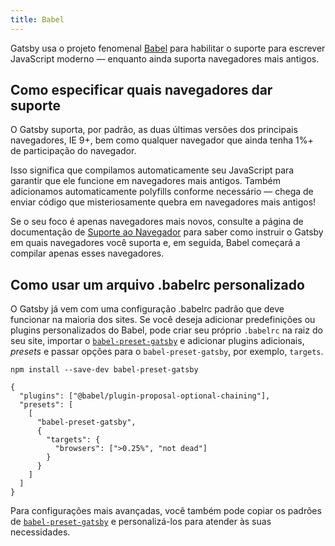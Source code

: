 ```yaml
---
title: Babel
---
```


Gatsby usa o projeto fenomenal [Babel](https://babeljs.io/) para habilitar o suporte para escrever JavaScript moderno — enquanto ainda suporta navegadores mais antigos.

## Como especificar quais navegadores dar suporte

O Gatsby suporta, por padrão, as duas últimas versões dos principais navegadores, IE 9+, bem como qualquer navegador que ainda tenha 1%+ de participação do navegador.

Isso significa que compilamos automaticamente seu JavaScript para garantir que ele funcione em navegadores mais antigos. Também adicionamos automaticamente polyfills conforme necessário — chega de enviar código que misteriosamente quebra em navegadores mais antigos!

Se o seu foco é apenas navegadores mais novos, consulte a página de documentação de [Suporte ao Navegador](/docs/browser-support/) para saber como instruir o Gatsby em quais navegadores você suporta e, em seguida, Babel começará a compilar apenas esses navegadores.

## Como usar um arquivo .babelrc personalizado

O Gatsby já vem com uma configuração .babelrc padrão que deve funcionar na maioria dos sites. Se você deseja adicionar predefinições ou plugins personalizados do Babel, pode criar seu próprio `.babelrc` na raiz do seu site, importar o [`babel-preset-gatsby`](https://github.com/gatsbyjs/gatsby/tree/master/packages/babel-preset-gatsby) e adicionar plugins adicionais, _presets_ e passar opções para o `babel-preset-gatsby`, por exemplo, `targets`.

```shell
npm install --save-dev babel-preset-gatsby
```

<!-- prettier-ignore-start -->
```json:title=.babelrc
{
  "plugins": ["@babel/plugin-proposal-optional-chaining"],
  "presets": [
    [
      "babel-preset-gatsby",
      {
        "targets": {
          "browsers": [">0.25%", "not dead"]
        }
      }
    ]
  ]
}
```
<!-- prettier-ignore-end -->

Para configurações mais avançadas, você também pode copiar os padrões de [`babel-preset-gatsby`](https://github.com/gatsbyjs/gatsby/tree/master/packages/babel-preset-gatsby) e personalizá-los para atender às suas necessidades.
